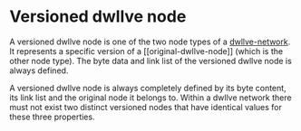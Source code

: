 # Versioned dwllve node

A versioned dwllve node is one of the two node types of a [dwllve-network](data-with-link-list-version-extension-network.md). It represents a specific version of a [[original-dwllve-node]] (which is the other node type). The byte data and link list of the versioned dwllve node is always defined.

A versioned dwllve node is always completely defined by its byte content, its link list and the original node it belongs to. Within a dwllve network there must not exist two distinct versioned nodes that have identical values for these three properties.